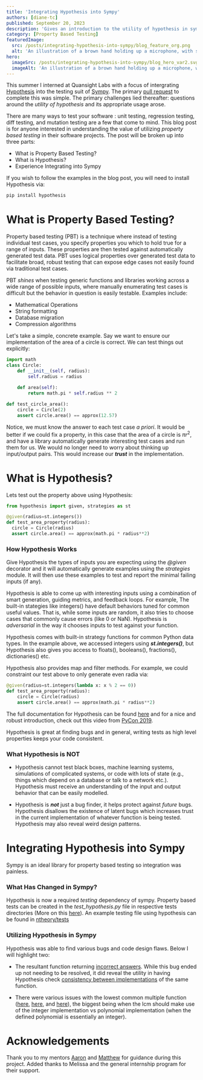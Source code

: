 ```yaml
---
title: 'Integrating Hypothesis into Sympy'
authors: [diane-tc]
published: September 20, 2023
description: 'Gives an introduction to the utility of hypothesis in sympy'
category: [Property Based Testing]
featuredImage:
  src: /posts/integrating-hypothesis-into-sympy/blog_feature_org.png
  alt: 'An illustration of a brown hand holding up a microphone, with some graphical elements highlighting the top of the microphone.'
hero:
  imageSrc: /posts/integrating-hypothesis-into-sympy/blog_hero_var2.svg
  imageAlt: 'An illustration of a brown hand holding up a microphone, with some graphical elements highlighting the top of the microphone.' 
---
```

This summer I interned at Quansight Labs with a focus of intergrating [Hypothesis](https://github.com/HypothesisWorks/hypothesis/) into the testing suit of [Sympy](https://github.com/sympy/sympy). The primary [pull request](https://github.com/sympy/sympy/pull/25428) to complete this was simple. The primary challenges lied thereafter: questions around the _utility of hypothesis_ and its appropriate usage arose. 

There are many ways to test your software : unit testing, regression testing, diff testing, and mutation testing are a few that come to mind. This blog post is for anyone interested in understanding the value of utilizing _property based testing_ in their software projects. The post  will be broken up into three parts:

* What is Property Based Testing?
* What is Hypothesis?
* Experience Integrating into Sympy

If you wish to follow the examples in the blog post, you will need to install Hypothesis via:

```bash
pip install hypothesis
```
# What is Property Based Testing?

Property based testing (PBT) is a technique where instead of testing individual test cases, you specify properties you which to hold true for a range of inputs. These properties are then tested against automatically generated test data. PBT uses logical properties over generated test data to facilitate broad, robust testing that can expose edge cases not easily found via traditional test cases.

PBT _shines_ when testing generic functions and libraries working across a wide range of possible inputs, where manually enumerating test cases is difficult but the behavior in question is easily testable. Examples include:

* Mathematical Operations
* String formatting
* Database migration
* Compression algorithms

Let's take a simple, concrete example. Say we want to ensure our implementation of the area of a circle is correct. We can test things out explicitly:

```python
import math
class Circle:
    def __init__(self, radius):
        self.radius = radius

    def area(self):
        return math.pi * self.radius ** 2
        
def test_circle_area():
    circle = Circle(2)
    assert circle.area() == approx(12.57)
```
Notice, we must know the answer to each test case _a priori_. It would be better if we could fix a property, in this case that the area of a circle is $\pi r^{2}$, and have a library automatically generate interesting test cases and run them for us. We would no longer need to worry about thinking up input/output pairs. This would increase our **_trust_** in the implementation.

# What is Hypothesis?

Lets test out the property above using Hypothesis:
  
  ```python
from hypothesis import given, strategies as st

@given(radius=st.integers())
def test_area_property(radius):
    circle = Circle(radius)
    assert circle.area() == approx(math.pi * radius**2)
```
### How Hypothesis Works
Give Hypothesis the types of inputs you are expecting using the _@given_ decorator and it will automatically generate examples using the _strategies_ module. It will then use these examples to test and report the minimal failing inputs (if any). 

Hypothesis is able to come up with interesting inputs using a combination of smart generation, guiding metrics, and feedback loops. For example, The built-in stategies like integers() have default behaviors tuned for common useful values. That is, while some inputs are random, it also tries to choose cases that commonly cause errors (like 0 or NaN). Hypothesis is _adversarial_ in the way it chooses inputs to test against your function. 

Hypothesis comes with built-in strategy functions for common Python data types. In the example above, we accessed integers using **_st.integers()_**, but Hypothesis also gives you access to floats(), booleans(), fractions(), dictionaries() etc.

Hypothesis also provides map and filter methods. For example, we could constraint our test above to only generate even radia via:

```python
@given(radius=st.integers(lambda x: x % 2 == 0))
def test_area_property(radius):
    circle = Circle(radius)
    assert circle.area() == approx(math.pi * radius**2)
```
The full documentation for Hypothesis can be found [here](https://hypothesis.readthedocs.io/en/latest/index.html) and for a nice and robust introduction, check out this video from [PyCon 2019](https://youtu.be/KcyGUVzL7HA?si=lglSRamsWsY1YLIR).

Hypothesis is great at finding bugs and in general, writing tests as high level properties keeps your code consistent. 
### What Hypothesis is NOT

* Hypothesis cannot test black boxes, machine learning systems, simulations of complicated systems, or code with lots of state (e.g., things which depend on a database or talk to a network etc.). Hypothesis must receive an understanding of the input and output behavior that can be easily modelled.
  
* Hypothesis is **_not_** just a bug finder, it helps protect against _future_ bugs. Hypothesis disallows the existence of latent bugs which increases trust in the current implementation of whatever function is being tested. Hypothesis may also reveal weird design patterns. 

# Integrating Hypothesis into Sympy

Sympy is an ideal library for property based testing so integration was painless.

### What Has Changed in Sympy?

Hypothesis is now a required _testing_ dependency of sympy.  Property based tests can be created in the _test_hypothesis.py_ file in respective tests directories (More on this [here](https://github.com/sympy/sympy/blob/master/doc/src/contributing/new-contributors-guide/writing-tests.md#hypothesis-testing)). An example testing file using hypothesis can be found in  [ntheory/tests](https://github.com/sympy/sympy/blob/master/sympy/ntheory/tests/test_hypothesis.py)
### Utilizing Hypothesis in Sympy

Hypothesis was able to find various bugs and code design flaws. Below I will highlight two:
* The resultant function returning [incorrect answers](https://github.com/sympy/sympy/issues/25406). While this bug ended up not needing to be resolved, it did  reveal the utility in having Hypothesis check [consistency between implementations](https://github.com/sympy/sympy/issues/25406#issuecomment-1652243538) of the same function.
  
* There were various issues with the lowest common multiple function ([here](https://github.com/sympy/sympy/issues/25624), [here](https://github.com/sympy/sympy/pull/25636), and [here](https://github.com/sympy/sympy/pull/25517#issuecomment-1714474991)), the biggest being when the lcm should make use of the integer implementation vs polynomial implementation (when the defined polynomial is essentially an integer).

# Acknowledgements

Thank you to my mentors [Aaron](https://github.com/asmeurer) and [Matthew](https://github.com/honno) for guidance during this project. Added thanks to Melissa and the general internship program for their support. 
